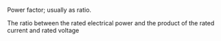 Power factor; usually as ratio.

The ratio between the rated electrical power and the product of the rated current and rated voltage
